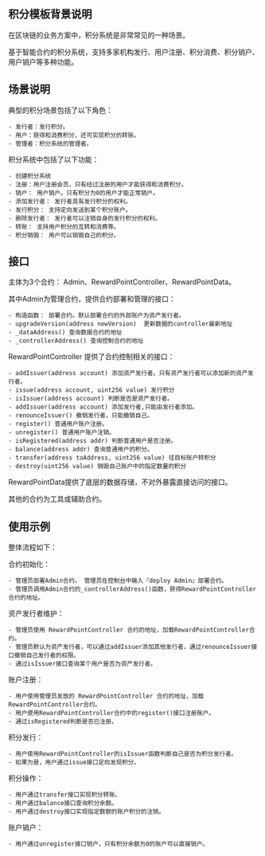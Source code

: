 ﻿## 积分模板背景说明

在区块链的业务方案中，积分系统是非常常见的一种场景。

基于智能合约的积分系统，支持多家机构发行、用户注册、积分消费、积分销户、用户销户等多种功能。


## 场景说明

典型的积分场景包括了以下角色：

    - 发行者：发行积分。
    - 用户：获得和消费积分，还可实现积分的转账。
    - 管理者：积分系统的管理者。

积分系统中包括了以下功能：

    - 创建积分系统
    - 注册：用户注册会员，只有经过注册的用户才能获得和消费积分。
    - 销户： 用户销户。只有积分为0的用户才能正常销户。
    - 添加发行者： 发行者具有发行积分的权利。
    - 发行积分： 支持定向发送到某个积分账户。
    - 删除发行者： 发行者可以注销自身的发行积分的权利。
    - 转账： 支持用户积分的互转和消费等。
    - 积分销毁： 用户可以销毁自己的积分。


## 接口

主体为3个合约： Admin、RewardPointController、RewardPointData。

其中Admin为管理合约，提供合约部署和管理的接口：

    - 构造函数： 部署合约。默认部署合约的外部账户为资产发行者。
    - upgradeVersion(address newVersion)  更新数据的controller最新地址
    - _dataAddress() 查询数据合约的地址
    - _controllerAddress() 查询控制合约的地址

RewardPointController 提供了合约控制相关的接口：

    - addIssuer(address account) 添加资产发行者。只有资产发行者可以添加新的资产发行者。
    - issue(address account, uint256 value) 发行积分
    - isIssuer(address account) 判断是否是资产发行者。
    - addIssuer(address account) 添加发行者,只能由发行者添加。
    - renounceIssuer() 撤销发行者，只能撤销自己。
    - register() 普通用户账户注册。
    - unregister() 普通用户账户注销。
    - isRegistered(address addr) 判断普通用户是否注册。
    - balance(address addr) 查询普通用户的积分。
    - transfer(address toAddress, uint256 value) 往目标账户转积分
    - destroy(uint256 value) 销毁自己账户中的指定数量的积分

RewardPointData提供了底层的数据存储，不对外暴露直接访问的接口。

其他的合约为工具或辅助合约。

## 使用示例

整体流程如下：

合约初始化：

    - 管理员部署Admin合约， 管理员在控制台中输入『deploy Admin』部署合约。
    - 管理员调用Admin合约的_controllerAddress()函数，获得RewardPointController合约的地址。

资产发行者维护：
    
    - 管理员使用 RewardPointController 合约的地址，加载RewardPointController合约。
    - 管理员默认为资产发行者，可以通过addIssuer添加其他发行者，通过renounceIssuer接口撤销自己发行者的权限。
    - 通过isIssuer接口查询某个用户是否为资产发行者。
    
账户注册：

    - 用户使用管理员发放的 RewardPointController 合约的地址，加载RewardPointController合约。
    - 用户使用RewardPointController合约中的register()接口注册账户。
    - 通过isRegistered判断是否已注册。

积分发行：

    - 用户使用RewardPointController的isIssuer函数判断自己是否为积分发行者。
    - 如果为是，用户通过issue接口定向发现积分。

积分操作：

    - 用户通过transfer接口实现积分转账。
    - 用户通过balance接口查询积分余额。
    - 用户通过destroy接口实现指定数额的账户积分的注销。

账户销户：
    
    - 用户通过unregister接口销户，只有积分余额为0的账户可以直接销户。





